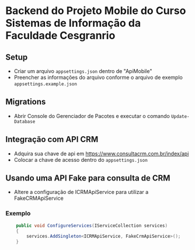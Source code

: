# Backend do Projeto Mobile do Curso Sistemas de Informação da Faculdade Cesgranrio

## Setup

- Criar um arquivo `appsettings.json` dentro de "ApiMobile"
- Preencher as informações do arquivo conforme o arquivo de exemplo `appsettings.example.json`

## Migrations

- Abrir Console do Gerenciador de Pacotes e executar o comando `Update-Database`

## Integração com API CRM

- Adquira sua chave de api em https://www.consultacrm.com.br/index/api
- Colocar a chave de acesso dentro do `appsettings.json`

## Usando uma API Fake para consulta de CRM

- Altere a configuração de ICRMApiService para utilizar a FakeCRMApiService
### Exemplo
```cs
    public void ConfigureServices(IServiceCollection services)
    {
        services.AddSingleton<ICRMApiService, FakeCrmApiService>();
    }
```
